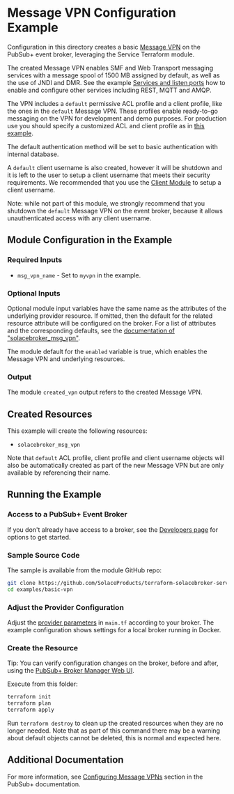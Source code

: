 # Message VPN Configuration Example

Configuration in this directory creates a basic [Message VPN](https://docs.solace.com/Features/VPN/Managing-Message-VPNs.htm) on the PubSub+ event broker, leveraging the Service Terraform module.

The created Message VPN enables SMF and Web Transport messaging services with a message spool of 1500 MB assigned by default, as well as the use of JNDI and DMR. See the example [Services and listen ports](examples/services-and-listen-ports) how to enable and configure other services including REST, MQTT and AMQP.

The VPN includes a `default` permissive ACL profile and a client profile, like the ones in the `default` Message VPN.
These profiles enable ready-to-go messaging on the VPN for development and demo purposes. For production use you should specify a customized ACL and client profile as in [this example](examples/customized-client-and-acl-profiles).

The default authentication method will be set to basic authentication with internal database.

 A `default` client username is also created, however it will be shutdown and it is left to the user to setup a client username that meets their security requirements. We recommended that you use the [Client Module](https://registry.terraform.io/modules/SolceProducts/client/solacebroker/latest) to setup a client username.

 Note: while not part of this module, we strongly recommend that you shutdown the `default` Message VPN on the event broker, because it allows unauthenticated access with any client username.

## Module Configuration in the Example

### Required Inputs

* `msg_vpn_name` - Set to `myvpn` in the example.

### Optional Inputs

Optional module input variables have the same name as the attributes of the underlying provider resource. If omitted, then the default for the related resource attribute will be configured on the broker. For a list of attributes and the corresponding defaults, see the [documentation of "solacebroker_msg_vpn"](https://registry.terraform.io/providers/SolaceProducts/solacebroker/latest/docs/resources/msg_vpn#optional).

The module default for the `enabled` variable is true, which enables the Message VPN and underlying resources.

### Output

The module `created_vpn` output refers to the created Message VPN.

## Created Resources

This example will create the following resources:

* `solacebroker_msg_vpn`

Note that `default` ACL profile, client profile and client username objects will also be automatically created as part of the new Message VPN but are only available by referencing their name.

## Running the Example

### Access to a PubSub+ Event Broker

If you don't already have access to a broker, see the [Developers page](https://www.solace.dev/) for options to get started.

### Sample Source Code

The sample is available from the module GitHub repo:

```bash
git clone https://github.com/SolaceProducts/terraform-solacebroker-service.git
cd examples/basic-vpn
```

### Adjust the Provider Configuration

Adjust the [provider parameters](https://registry.terraform.io/providers/SolaceProducts/solacebroker/latest/docs#schema) in `main.tf` according to your broker. The example configuration shows settings for a local broker running in Docker.

### Create the Resource

Tip: You can verify configuration changes on the broker, before and after, using the [PubSub+ Broker Manager Web UI](https://docs.solace.com/Admin/Broker-Manager/PubSub-Manager-Overview.htm).

Execute from this folder:

```bash
terraform init
terraform plan
terraform apply
```

Run `terraform destroy` to clean up the created resources when they are no longer needed. Note that as part of this command there may be a warning about default objects cannot be deleted, this is normal and expected here.

## Additional Documentation

For more information, see [Configuring Message VPNs](https://docs.solace.com/Features/VPN/Configuring-VPNs.htm) section in the PubSub+ documentation.

